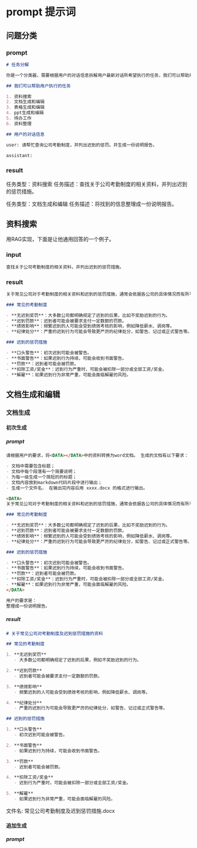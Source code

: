 # prompt 提示词

## 问题分类

### prompt

```markdown
# 任务分解

你是一个分类器，需要根据用户的对话信息拆解用户最新对话所希望执行的任务，我们可以帮助用户执行任务，请将拆解后的任务进行输出。输出格式为： 任务类型 + 任务描述。 如果可以匹配到多条任务，请逐个按顺序列出。

## 我们可以帮助用户执行的任务

1. 资料搜索
2. 文档生成和编辑
3. 表格生成和编辑
4. ppt生成和编辑
5. 待办工作
6. 资料整理

## 用户的对话信息

user: 请帮忙查询公司考勤制度，并列出迟到的惩罚。并生成一份说明报告。

assistant: 
```

### result

任务类型：资料搜索
任务描述：查找关于公司考勤制度的相关资料，并列出迟到的惩罚措施。

任务类型：文档生成和编辑
任务描述：将找到的信息整理成一份说明报告。

## 资料搜索

用RAG实现，下面是让他通用回答的一个例子。

### input

```markdown
查找关于公司考勤制度的相关资料，并列出迟到的惩罚措施。
```

### result

```markdown
关于常见公司对于考勤制度的相关资料和迟到的惩罚措施，通常会依据各公司的具体情况而有所不同。一般来说，以下是一些可能的措施：

### 常见的考勤制度

- **无迟到奖罚**：大多数公司都明确规定了迟到的后果，比如不奖励迟到的行为。
- **迟到罚款**：迟到者可能会被要求支付一定数额的罚款。
- **绩效影响**：频繁迟到的人可能会受到绩效考核的影响，例如降低薪水、调岗等。
- **纪律处分**：严重的迟到行为可能会导致更严厉的纪律处分，如警告、记过或正式警告等。

### 迟到的惩罚措施

- **口头警告**：初次迟到可能会被警告。
- **书面警告**：如果迟到行为持续，可能会收到书面警告。
- **罚款**：迟到者可能会被罚款。
- **扣除工资/奖金**：迟到行为严重时，可能会被扣除一部分或全部工资/奖金。
- **解雇**：如果迟到行为非常严重，可能会面临解雇的风险。

```

## 文档生成和编辑

### 文档生成

#### 初次生成

##### prompt

```markdown
请根据用户的要求，将<DATA></DATA>中的资料转换为word文档。 生成的文档有以下要求：

- 文档中需要包含标题；
- 文档中每个段落有一个简要说明；
- 为每一级生成一个简短的的标题；
- 文档内容放到markdown代码片段中进行输出； 
- 生成一个文件名， 在输出完内容后用 xxxx.docx 的格式进行输出。

<DATA>
关于常见公司对于考勤制度的相关资料和迟到的惩罚措施，通常会依据各公司的具体情况而有所不同。一般来说，以下是一些可能的措施：

### 常见的考勤制度

- **无迟到奖罚**：大多数公司都明确规定了迟到的后果，比如不奖励迟到的行为。
- **迟到罚款**：迟到者可能会被要求支付一定数额的罚款。
- **绩效影响**：频繁迟到的人可能会受到绩效考核的影响，例如降低薪水、调岗等。
- **纪律处分**：严重的迟到行为可能会导致更严厉的纪律处分，如警告、记过或正式警告等。

### 迟到的惩罚措施

- **口头警告**：初次迟到可能会被警告。
- **书面警告**：如果迟到行为持续，可能会收到书面警告。
- **罚款**：迟到者可能会被罚款。
- **扣除工资/奖金**：迟到行为严重时，可能会被扣除一部分或全部工资/奖金。
- **解雇**：如果迟到行为非常严重，可能会面临解雇的风险。
</DATA>

用户的要求是：
整理成一份说明报告。
```

##### result

```markdown
# 关于常见公司对考勤制度及迟到惩罚措施的资料

## 常见的考勤制度

1. **无迟到奖罚**
   - 大多数公司都明确规定了迟到的后果，例如不奖励迟到的行为。

2. **迟到罚款**
   - 迟到者可能会被要求支付一定数额的罚款。

3. **绩效影响**
   - 频繁迟到的人可能会受到绩效考核的影响，例如降低薪水、调岗等。

4. **纪律处分**
   - 严重的迟到行为可能会导致更严厉的纪律处分，如警告、记过或正式警告等。

## 迟到的惩罚措施

1. **口头警告**
   - 初次迟到可能会被警告。

2. **书面警告**
   - 如果迟到行为持续，可能会收到书面警告。

3. **罚款**
   - 迟到者可能会被罚款。

4. **扣除工资/奖金**
   - 迟到行为严重时，可能会被扣除一部分或全部工资/奖金。

5. **解雇**
   - 如果迟到行为非常严重，可能会面临解雇的风险。
```
文件名: 常见公司考勤制度及迟到惩罚措施.docx

#### 追加生成

##### prompt

